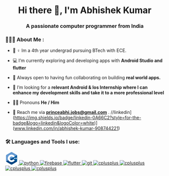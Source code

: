 <h1 align="center">Hi there 👋, I'm Abhishek Kumar</h1>
<h3 align="center">A passionate computer programmer from India</h3>


<h3 align="left">👩🏻‍💻 About Me :</h3>

-  🙋 ♀️ Im a 4th year undergrad pursuing BTech with ECE.

- 💻  I’m currently exploring and developing apps with **Android Studio and flutter**

- 🤝 Always open to having fun collaborating on building **real world apps.**

- 🎯 I’m looking for a **relevant Android & Ios  Internship where I can enhance my development skills and take it to a more professional level**

- 👩🏻 Pronouns **He / Him**

- 📧 Reach me via **princeabhi.jobs@gmail.com** .
//linkedin](https://img.shields.io/badge/linkedin-0A66C2?style=for-the-badge&logo=linkedin&logoColor=white)](www.linkedin.com/in/abhishek-kumar-908744221)



<h3 align="left">🛠 Languages and Tools I use:</h3>
<p align="left"> 
<a href="https://www.w3schools.com/cpp/" target="_blank">  <img src="https://raw.githubusercontent.com/devicons/devicon/master/icons/cplusplus/cplusplus-original.svg" alt="cplusplus" width="40" height="40"/> </a> 
<a href="https://www.python.org/" target="_blank"> <img src="https://www.vectorlogo.zone/logos/python/python-icon.svg" alt="python" width="40" height="40"/> </a> 
<a href="https://firebase.google.com/" target="_blank"> <img src="https://www.vectorlogo.zone/logos/firebase/firebase-icon.svg" alt="firebase" width="40" height="40"/> </a> 
<a href="https://developer.android.com/" target="_blank"> <img src="https://www.vectorlogo.zone/logos/android/android-icon.svg" alt="flutter" width="40" height="40"/> </a> 
<a href="https://git-scm.com/" target="_blank"> <img src="https://www.vectorlogo.zone/logos/git-scm/git-scm-icon.svg" alt="git" width="40" height="40"/> </a>
<a href=https://www.javatpoint.com/java-tutorial" target="_blank">  <img src="https://www.vectorlogo.zone/logos/java/java-icon.svg" alt="cplusplus" width="40" height="40"/> </a> 
<a href="https://kotlinlang.org/docs/home.html" target="_blank">  <img src="https://www.vectorlogo.zone/logos/kotlin/kotlin-icon.svg" alt="cplusplus" width="40" height="40"/> </a> 
<a href="https://docs.flutter.dev/" target="_blank">  <img src="https://www.vectorlogo.zone/logos/flutterio/flutterio-icon.svg" alt="cplusplus" width="40" height="40"/> </a> 
<a href="https://dart.dev/" target="_blank">  <img src="https://www.vectorlogo.zone/logos/dartlang/dartlang-ar21.svg" alt="cplusplus" width="40" height="40"/> </a> 
</p>
